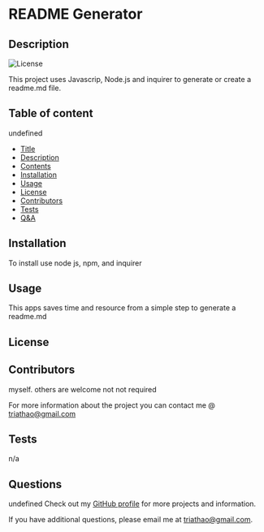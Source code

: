 
# README Generator
## Description
![License](https://img.shields.io/badge/license--blue.svg)

This project uses Javascrip, Node.js and inquirer to generate or create a readme.md file.
## Table of content
undefined 

* [Title](#title)
* [Description](#description)
* [Contents](#contents)
* [Installation](#installation)
* [Usage](#usage)
* [License](#license)
* [Contributors](#contributors)
* [Tests](#tests)
* [Q&A](#QandA)
## Installation
To install use node js, npm, and inquirer
## Usage
This apps saves time and resource from a simple step to generate a readme.md
## License

## Contributors
myself. others are welcome not not required

For more information about the project you can contact me @ triathao@gmail.com
## Tests
n/a
## Questions
undefined
Check out my [GitHub profile](https://github.com/triathao) for more projects and information. 

If you have additional questions, please email me at triathao@gmail.com.
